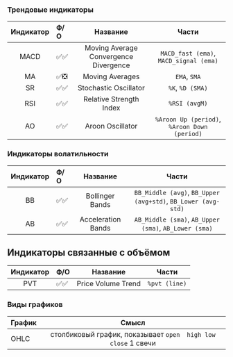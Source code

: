 ### Трендовые индикаторы
|Индикатор|Ф/О|Название|Части|
|:---:    |:---|:---:|:---:|
|MACD|:white_check_mark::white_check_mark:|Moving Average Convergence Divergence|`MACD_fast (ema)`, `MACD_signal (ema)` |
|MA|:white_check_mark::negative_squared_cross_mark:|Moving Averages|`EMA`, `SMA`|
|SR|:white_check_mark::white_check_mark:|Stochastic Oscillator|`%K`, `%D (SMA)`|
|RSI|:white_check_mark::white_check_mark:|Relative Strength Index|`%RSI (avgM)`|
|AO|:white_check_mark::white_check_mark:|Aroon Oscillator|`%Aroon Up (period)`, `%Aroon Down (period)`|

###  Индикаторы волатильности
|Индикатор|Ф/О|Название|Части|
|:---:    |:---|:---:|:---:|
|BB|:white_check_mark::white_check_mark:|Bollinger Bands |`BB_Middle (avg)`, `BB_Upper (avg+std)`, `BB_Lower (avg-std)`|
|AB|:white_check_mark::white_check_mark:|Acceleration Bands|`AB_Middle (sma)`, `AB_Upper (sma)`, `AB_Lower (sma)`|
 
## Индикаторы связанные с объёмом
|Индикатор|Ф/О|Название|Части|
|:---:    |:---|:---:|:---:|
|PVT|:white_check_mark::white_check_mark:|Price Volume Trend |`%pvt (line)`|


### Виды графиков
|График|Смысл|
|:-----|:---:|
|OHLC|  столбиковый график, показывает `open  high low close` 1 свечи|
